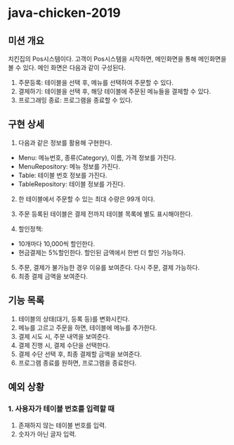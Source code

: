 # java-chicken-2019

## 미션 개요

치킨집의 Pos시스템이다. 고객이 Pos시스템을 시작하면, 메인화면을 통해 메인화면을 볼 수 있다. 메인 화면은 다음과 같이 구성된다.

1. 주문등록: 테이블을 선택 후, 메뉴를 선택하여 주문할 수 있다.
2. 결제하기: 테이블을 선택 후, 해당 테이블에 주문된 메뉴들을 결제할 수 있다.
3. 프로그래밍 종료: 프로그램을 종료할 수 있다.

## 구현 상세

1. 다음과 같은 정보를 활용해 구현한다.

- Menu: 메뉴번호, 종류(Category), 이름, 가격 정보를 가진다.
- MenuRepository: 메뉴 정보를 가진다.
- Table: 테이블 번호 정보를 가진다.
- TableRepository: 테이블 정보를 가진다.

2. 한 테이블에서 주문할 수 있는 최대 수량은 99개 이다.

3. 주문 등록된 테이블은 결제 전까지 테이블 목록에 별도 표시해야한다.
4. 할인정책:

- 10개마다 10,000씩 할인한다.
- 현금결제는 5%할인한다. 할인된 금액에서 한번 더 할인 가능하다.

5. 주문, 결제가 불가능한 경우 이유를 보여준다. 다시 주문, 결제 가능하다.
6. 최종 결제 금액을 보여준다.

## 기능 목록

1. 테이블의 상태(대기, 등록 등)를 변화시킨다.
2. 메뉴를 고르고 주문을 하면, 테이블에 메뉴를 추가한다. 
3. 결제 시도 시, 주문 내역을 보여준다.
4. 결제 진행 시, 결제 수단을 선택한다.
5. 결제 수단 선택 후, 최종 결제할 금액을 보여준다.
6. 프로그램 종료를 원하면, 프로그램을 종료한다.



## 예외 상황

### 1. 사용자가 테이블 번호를 입력할 때

1. 존재하지 않는 테이블 번호를 입력.
2. 숫자가 아닌 글자 입력.